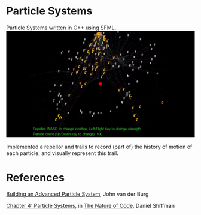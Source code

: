 # Particle Systems
Particle Systems written in C++ using SFML.
<img src="/screenshot.PNG">  
  
Implemented a repellor and trails to record (part of) the history of motion of each particle, and visually represent this trail.  

# References
[Building an Advanced Particle System](http://www.gamasutra.com/view/feature/131565/building_an_advanced_particle_.php), John van der Burg  

[Chapter 4: Particle Systems](http://natureofcode.com/book/chapter-4-particle-systems/), in [The Nature of Code](http://natureofcode.com/), Daniel Shiffman